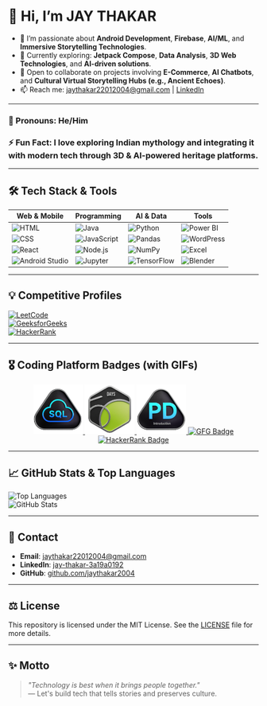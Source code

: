 # 👋 Hi, I’m JAY THAKAR

- 👀 I’m passionate about **Android Development**, **Firebase**, **AI/ML**, and **Immersive Storytelling Technologies**.
- 🌱 Currently exploring: **Jetpack Compose**, **Data Analysis**, **3D Web Technologies**, and **AI-driven solutions**.
- 💞️ Open to collaborate on projects involving **E-Commerce**, **AI Chatbots**, and **Cultural Virtual Storytelling Hubs (e.g., Ancient Echoes)**.
- 📫 Reach me: [jaythakar22012004@gmail.com](mailto:jaythakar22012004@gmail.com) | [LinkedIn](https://www.linkedin.com/in/jay-thakar-3a19a0192)

---

### 💼 Pronouns: He/Him  
### ⚡ Fun Fact: I love exploring Indian mythology and integrating it with modern tech through **3D & AI-powered heritage platforms**.

---

## 🛠️ Tech Stack & Tools

| Web & Mobile | Programming | AI & Data | Tools |
|--------------|-------------|-----------|-------|
| ![HTML](https://img.shields.io/badge/html5-%23E34F26.svg?style=for-the-badge&logo=html5&logoColor=white) | ![Java](https://img.shields.io/badge/java-%23ED8B00.svg?style=for-the-badge&logo=openjdk&logoColor=white) | ![Python](https://img.shields.io/badge/python-%2314354C.svg?style=for-the-badge&logo=python&logoColor=white) | ![Power BI](https://img.shields.io/badge/Power%20BI-F2C811?style=for-the-badge&logo=powerbi&logoColor=black) |
| ![CSS](https://img.shields.io/badge/css3-%231572B6.svg?style=for-the-badge&logo=css3&logoColor=white) | ![JavaScript](https://img.shields.io/badge/javascript-%23323330.svg?style=for-the-badge&logo=javascript&logoColor=%23F7DF1E) | ![Pandas](https://img.shields.io/badge/pandas-%23150458.svg?style=for-the-badge&logo=pandas&logoColor=white) | ![WordPress](https://img.shields.io/badge/WordPress-21759B?style=for-the-badge&logo=wordpress&logoColor=white) |
| ![React](https://img.shields.io/badge/react-%2320232a.svg?style=for-the-badge&logo=react&logoColor=%2361DAFB) | ![Node.js](https://img.shields.io/badge/node.js-%2343853D.svg?style=for-the-badge&logo=node.js&logoColor=white) | ![NumPy](https://img.shields.io/badge/numpy-%23013243.svg?style=for-the-badge&logo=numpy&logoColor=white) | ![Excel](https://img.shields.io/badge/Microsoft_Excel-217346?style=for-the-badge&logo=microsoft-excel&logoColor=white) |
| ![Android Studio](https://img.shields.io/badge/Android_Studio-%233DDC84.svg?style=for-the-badge&logo=android-studio&logoColor=white) | ![Jupyter](https://img.shields.io/badge/jupyter-%23F37626.svg?style=for-the-badge&logo=jupyter&logoColor=white) | ![TensorFlow](https://img.shields.io/badge/TensorFlow-FE6F00.svg?style=for-the-badge&logo=tensorflow&logoColor=white) | ![Blender](https://img.shields.io/badge/Blender-F5792A.svg?style=for-the-badge&logo=blender&logoColor=white) |

---

## 💡 Competitive Profiles

[![LeetCode](https://img.shields.io/badge/LeetCode-JAYTHAKAR-orange?style=for-the-badge&logo=leetcode)](https://leetcode.com/jaythakar2004/)  
[![GeeksforGeeks](https://img.shields.io/badge/GeeksforGeeks-JAYTHAKAR-brightgreen?style=for-the-badge&logo=geeksforgeeks)](https://auth.geeksforgeeks.org/user/jaythakar2004)  
[![HackerRank](https://img.shields.io/badge/HackerRank-JAYTHAKAR-2EC866?style=for-the-badge&logo=hackerrank&logoColor=white)](https://www.hackerrank.com/jaythakar22012004)

---
## 🎖️ Coding Platform Badges (with GIFs)

<p align="center">
  <a href="https://leetcode.com/jaythakar2004/">
    <img src="https://github.com/JAYTHAKAR2004/JAYTHAKAR2004/blob/main/LEETCODE%20AND%20GFG%20BADGES/Top_SQL_50.gif" height="100" alt="LeetCode Badge"/>
  </a>
  <a href="https://leetcode.com/jaythakar2004/">
    <img src="https://github.com/JAYTHAKAR2004/JAYTHAKAR2004/blob/main/LEETCODE%20AND%20GFG%20BADGES/2550.gif" height="100" alt="LeetCode Badge"/>
  </a>
  <a href="https://leetcode.com/jaythakar2004/">
    <img src="https://github.com/JAYTHAKAR2004/JAYTHAKAR2004/blob/main/LEETCODE%20AND%20GFG%20BADGES/Introduction_to_Pandas.gif" height="100" alt="LeetCode Badge"/>
  </a>
  <a href="https://auth.geeksforgeeks.org/user/jaythakar2004">
    <img src="https://media.giphy.com/media/v1.Y2lkPTc5MGI3NjExMWM5ZGQ3NjQ5NGNiZGU5NTU0ODliMWJlYjkzZDYxMmJhODc0NzdhNCZjdD1n/rWvO0a5V1V9BLzRpvl/giphy.gif" height="100" alt="GFG Badge"/>
  </a>
  <a href="https://www.hackerrank.com/jaythakar22012004">
    <img src="https://media.giphy.com/media/3oKIPwoeGErMmaI43C/giphy.gif" height="40" alt="HackerRank Badge"/>
  </a>
</p>

---

## 📈 GitHub Stats & Top Languages

![Top Languages](https://github-readme-stats.vercel.app/api/top-langs/?username=JAYTHAKAR2004&layout=compact&theme=radical)  
![GitHub Stats](https://github-readme-stats.vercel.app/api?username=JAYTHAKAR2004&show_icons=true&theme=radical)

---

## 📧 Contact

- **Email**: [jaythakar22012004@gmail.com](mailto:jaythakar22012004@gmail.com)  
- **LinkedIn**: [jay-thakar-3a19a0192](https://www.linkedin.com/in/jay-thakar-3a19a0192)  
- **GitHub**: [github.com/jaythakar2004](https://github.com/jaythakar2004)

---

## ⚖️ License

This repository is licensed under the MIT License. See the [LICENSE](./LICENSE) file for more details.

---

## ✨ Motto

> _"Technology is best when it brings people together."_  
> — Let's build tech that tells stories and preserves culture.

